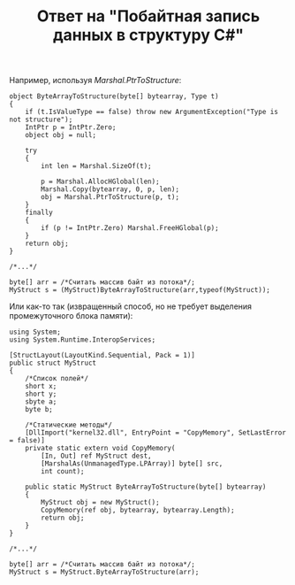 ﻿---
title: "Ответ на \"Побайтная запись данных в структуру С#\""
se.owner.user_id: 240512
se.owner.display_name: "MSDN.WhiteKnight"
se.owner.link: "https://ru.stackoverflow.com/users/240512/msdn-whiteknight"
se.answer_id: 801807
se.question_id: 801587
se.post_type: answer
se.is_accepted: True
---
<p>Например, используя <em>Marshal.PtrToStructure</em>:</p>

<pre><code>object ByteArrayToStructure(byte[] bytearray, Type t)
{
    if (t.IsValueType == false) throw new ArgumentException("Type is not structure");
    IntPtr p = IntPtr.Zero;
    object obj = null;

    try
    {
        int len = Marshal.SizeOf(t);

        p = Marshal.AllocHGlobal(len);
        Marshal.Copy(bytearray, 0, p, len);
        obj = Marshal.PtrToStructure(p, t);
    }
    finally
    {
        if (p != IntPtr.Zero) Marshal.FreeHGlobal(p);
    }
    return obj;
}

/*...*/

byte[] arr = /*Считать массив байт из потока*/;
MyStruct s = (MyStruct)ByteArrayToStructure(arr,typeof(MyStruct));
</code></pre>

<p>Или как-то так (извращенный способ, но не требует выделения промежуточного блока памяти):</p>

<pre><code>using System;
using System.Runtime.InteropServices;

[StructLayout(LayoutKind.Sequential, Pack = 1)]
public struct MyStruct
{
    /*Список полей*/
    short x;
    short y;
    sbyte a;
    byte b;

    /*Статические методы*/
    [DllImport("kernel32.dll", EntryPoint = "CopyMemory", SetLastError = false)]
    private static extern void CopyMemory(
        [In, Out] ref MyStruct dest,
        [MarshalAs(UnmanagedType.LPArray)] byte[] src,
        int count);

    public static MyStruct ByteArrayToStructure(byte[] bytearray)
    {
        MyStruct obj = new MyStruct();
        CopyMemory(ref obj, bytearray, bytearray.Length);
        return obj;
    }
}

/*...*/

byte[] arr = /*Считать массив байт из потока*/;
MyStruct s = MyStruct.ByteArrayToStructure(arr);
</code></pre>
